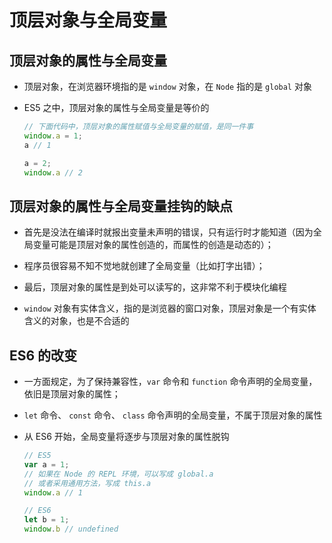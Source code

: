 # 顶层对象与全局变量

## 顶层对象的属性与全局变量

  - 顶层对象，在浏览器环境指的是 `window` 对象，在 `Node` 指的是 `global` 对象

  - ES5 之中，顶层对象的属性与全局变量是等价的

      ```javascript
      // 下面代码中，顶层对象的属性赋值与全局变量的赋值，是同一件事
      window.a = 1;
      a // 1

      a = 2;
      window.a // 2
      ```

## 顶层对象的属性与全局变量挂钩的缺点

  - 首先是没法在编译时就报出变量未声明的错误，只有运行时才能知道（因为全局变量可能是顶层对象的属性创造的，而属性的创造是动态的）；

  - 程序员很容易不知不觉地就创建了全局变量（比如打字出错）；

  - 最后，顶层对象的属性是到处可以读写的，这非常不利于模块化编程

  - `window` 对象有实体含义，指的是浏览器的窗口对象，顶层对象是一个有实体含义的对象，也是不合适的

## ES6 的改变

  - 一方面规定，为了保持兼容性，`var` 命令和 `function` 命令声明的全局变量，依旧是顶层对象的属性；

  - `let` 命令、 `const` 命令、 `class` 命令声明的全局变量，不属于顶层对象的属性

  - 从 ES6 开始，全局变量将逐步与顶层对象的属性脱钩

    ```javascript
    // ES5
    var a = 1;
    // 如果在 Node 的 REPL 环境，可以写成 global.a
    // 或者采用通用方法，写成 this.a
    window.a // 1
    ```

    ```javascript
    // ES6
    let b = 1;
    window.b // undefined
    ```
